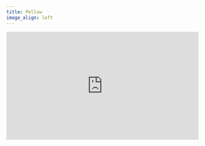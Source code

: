 ```yaml
---
title: Pellow
image_align: left
---
```


<div style="padding:56.25% 0 0 0;position:relative;"><iframe src="https://player.vimeo.com/video/474676433?byline=0&portrait=0" style="position:absolute;top:0;left:0;width:100%;height:100%;" frameborder="0" allow="autoplay; fullscreen; picture-in-picture" allowfullscreen></iframe></div><script src="https://player.vimeo.com/api/player.js"></script>